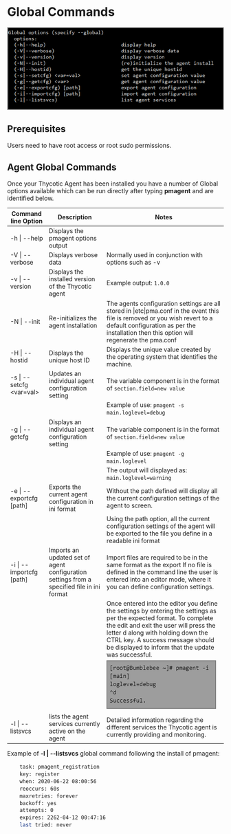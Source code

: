 [title]: # (GlobalCommands)
[tags]: # (panel)
[priority]: # (11)
# Global Commands

![global](images/global-cmd.png "Global commands help output")

## Prerequisites

Users need to have root access or root sudo permissions.

## Agent Global Commands

Once your Thycotic Agent has been installed you have a number of Global options available which can be run directly after typing __pmagent__ and are identified below.

| **Command line Option**  | **Description** | **Notes** |
| ----- | ----- | ----- |
| -h \| --help | Displays the pmagent options output | |
| -V \| --verbose | Displays verbose data | Normally used in conjunction with options such as -v |
| -v \| --version | Displays the installed version of the Thycotic agent | Example output: `1.0.0` |
| -N \| --init | Re-initializes the agent installation | The agents configuration settings are all stored in \|etc\|pma.conf in the event this file is removed or you wish revert to a default configuration as per the installation then this option will regenerate the pma.conf |
| -H \| --hostid | Displays the unique host ID | Displays the unique value created by the operating system that identifies the machine. |
| -s \| --setcfg <var=val> | Updates an individual agent configuration setting | The variable component is in the format of `section.field=new value` |
|  | | Example of use: `pmagent -s main.loglevel=debug` |
| -g \| --getcfg <var> | Displays an individual agent configuration setting | The variable component is in the format of `section.field=new value` |
|  | | Example of use: `pmagent -g main.loglevel` |
|  | | The output will displayed as: `main.loglevel=warning` |
| -e \| --exportcfg [path] | Exports the current agent configuration in ini format | Without the path defined will display all the current configuration settings of the agent to screen. |
|  | | Using the path option, all the current configuration settings of the agent will be exported to the file you define in a readable ini format |
| -i \| --importcfg [path] | Imports an updated set of agent configuration settings from a specified file in ini format | Import files are required to be in the same format as the export If no file is defined in the command line the user is entered into an editor mode, where it you can define configuration settings. |
|  | | Once entered into the editor you define the settings by entering the settings as per the expected format. To complete the edit and exit the user will press the letter d along with holding down the CTRL key. A success message should be displayed to inform that the update was successful. |
|  | | ![import](images/import.png "Import example information") |
| -l \| --listsvcs | lists the agent services currently active on the agent | Detailed information regarding the different services the Thycotic agent is currently providing and monitoring. |

Example of __-l | --listsvcs__ global command following the install of pmagent:
```bash 
    task: pmagent_registration
    key: register
    when: 2020-06-22 08:00:56
    reoccurs: 60s
    maxretries: forever
    backoff: yes
    attempts: 0
    expires: 2262-04-12 00:47:16
    last tried: never
```
